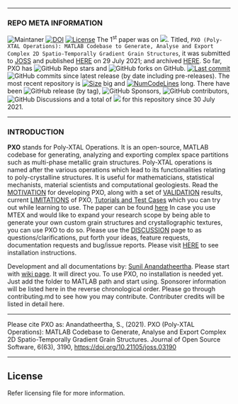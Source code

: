 ***
### REPO META INFORMATION

![Maintaner](https://img.shields.io/badge/maintainer-SunilAnandatheertha-blue)
[![DOI](https://joss.theoj.org/papers/10.21105/joss.03190/status.svg)](https://doi.org/10.21105/joss.03190)
[![License](https://img.shields.io/badge/License-BSD%203--Clause-blue.svg)](https://opensource.org/licenses/BSD-3-Clause)
The 1<sup>st</sup> paper was on ![](https://img.shields.io/static/v1?label=PXO&message=V10.1.1&color=blue). Titled, `PXO (Poly-XTAL Operations): MATLAB Codebase to Generate, Analyse and Export Complex 2D Spatio-Temporally Gradient Grain Structures`, it was submitted to [JOSS](https://joss.theoj.org/) and published [HERE](https://joss.theoj.org/papers/10.21105/joss.03190) on 29 July 2021; and archived [HERE](https://zenodo.org/record/5142160#.YQXMdkRKiMo). So far, PXO has ![GitHub Repo stars](https://img.shields.io/github/stars/SunilAnandatheertha/PXO?style=flat) and 
![GitHub forks](https://img.shields.io/github/forks/SunilAnandatheertha/PXO?label=forks&style=flat) on GitHub. [![Last commit](https://img.shields.io/github/last-commit/SunilAnandatheertha/PXO)]()
![GitHub commits since latest release (by date including pre-releases)](https://img.shields.io/github/commits-since/SunilAnandatheertha/PXO/V10.1.1?include_prereleases). The most recent repository is [![Size](https://img.shields.io/github/repo-size/SunilAnandatheertha/PXO)]() big and 
[![NumCodeLines](https://img.shields.io/tokei/lines/github/SunilAnandatheertha/PXO)]() long. There have been ![GitHub release (by tag)](https://img.shields.io/github/downloads/SunilAnandatheertha/PXO/V10.1.1/total), ![GitHub Sponsors](https://img.shields.io/github/sponsors/SunilAnandatheertha?color=00FFFF), 
![GitHub contributors](https://img.shields.io/github/contributors/SunilAnandatheertha/PXO), ![GitHub Discussions](https://img.shields.io/github/discussions/SunilAnandatheertha/PXO) and a total of ![](https://komarev.com/ghpvc/?username=SunilAnandatheertha&label=Views) for this repository since 30 July 2021.

***
### INTRODUCTION
**PXO** stands for Poly-XTAL Operations. It is an open-source, MATLAB codebase for generating, analyzing and exporting complex space partitions such as multi-phase metallic grain structures. Poly-XTAL operations is named after the various operations which lead to its functionalities relating to poly-crystalline structures. It is useful for mathematicians, statistical mechanists, material scientists and computational geologiests. Read the [MOTIVATION](https://github.com/SunilAnandatheertha/PXO/wiki/Motivation) for developing PXO, along with a set of [VALIDATION](https://github.com/SunilAnandatheertha/PXO/wiki/Validation) results, current [LIMITATIONS](https://github.com/SunilAnandatheertha/PXO/wiki/Limitations) of PXO, [Tutorials and Test Cases](https://github.com/SunilAnandatheertha/PXO/wiki/Tutorials-and-test-cases) which you can try out while learning to use. The paper can be found [here](https://joss.theoj.org/papers/10.21105/joss.03190) In case you use MTEX and would like to expand your research scope by being able to generate your own custom grain structures and crystallographic textures, you can use PXO to do so. Please use the [DISCUSSION](https://github.com/SunilAnandatheertha/PXO/discussions) page to as questions/clarifications, put forth your ideas, feature requests, documentation requests and bug/issue reports. Please visit [HERE](https://github.com/SunilAnandatheertha/PXO/wiki/Installation-instructions) to see installation instructions.

Development and all documentations by: [Sunil Anandatheertha](https://sunilanandatheertha.github.io/). Please start with [wiki page](https://github.com/SunilAnandatheertha/PXO/wiki). It will direct you. To use PXO, no installation is needed yet. Just add the folder to MATLAB path and start using. Sponsorer information will be listed here in the reverse chronological order. Please go through contributing.md to see how you may contribute. Contributer credits will be listed in detail here.

***
Please cite PXO as: Anandatheertha, S., (2021). PXO (Poly-XTAL Operations): MATLAB Codebase to Generate, Analyse and Export Complex 2D Spatio-Temporally Gradient Grain Structures. Journal of Open Source Software, 6(63), 3190, https://doi.org/10.21105/joss.03190
***
## License
Refer licensing file for more information.

